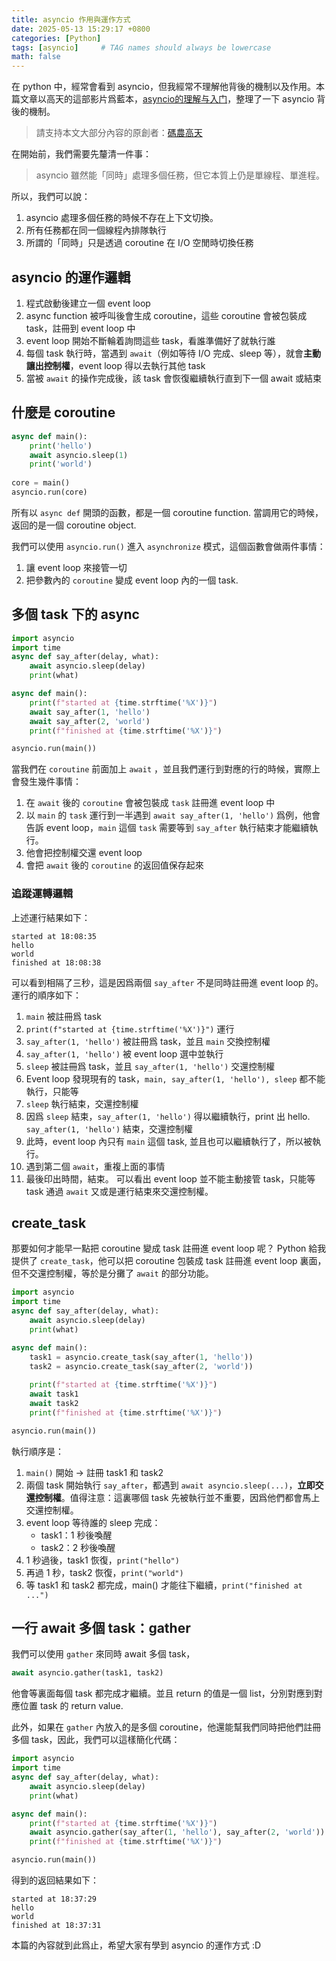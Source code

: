 ```yaml
---
title: asyncio 作用與運作方式
date: 2025-05-13 15:29:17 +0800
categories: [Python]
tags: [asyncio]     # TAG names should always be lowercase
math: false
---
```


在 python 中，經常會看到 asyncio，但我經常不理解他背後的機制以及作用。本篇文章以高天的這部影片爲藍本，[asyncio的理解与入门](https://www.youtube.com/watch?v=brYsDi-JajI)，整理了一下 asyncio 背後的機制。
> 請支持本文大部分內容的原創者：[碼農高天](https://www.youtube.com/@minkoder)

在開始前，我們需要先釐清一件事：
> asyncio 雖然能「同時」處理多個任務，但它本質上仍是單線程、單進程。

所以，我們可以說：
1. asyncio 處理多個任務的時候不存在上下文切換。
2. 所有任務都在同一個線程內排隊執行
3. 所謂的「同時」只是透過 coroutine 在 I/O 空閒時切換任務

## asyncio 的運作邏輯

1. 程式啟動後建立一個 event loop
2. async function 被呼叫後會生成 coroutine，這些 coroutine 會被包裝成 task，註冊到 event loop 中
3. event loop 開始不斷輪着詢問這些 task，看誰準備好了就執行誰
4. 每個 task 執行時，當遇到 `await`（例如等待 I/O 完成、sleep 等），就會**主動讓出控制權**，event loop 得以去執行其他 task
5. 當被 `await` 的操作完成後，該 task 會恢復繼續執行直到下一個 await 或結束

## 什麼是 coroutine
```python
async def main():
	print('hello')
	await asyncio.sleep(1)
	print('world')
	
core = main()
asyncio.run(core)
```
所有以 `async def` 開頭的函數，都是一個 coroutine function. 當調用它的時候，返回的是一個 coroutine object.

我們可以使用 `asyncio.run()` 進入 `asynchronize` 模式，這個函數會做兩件事情：
1. 讓 event loop 來接管一切
2. 把參數內的 `coroutine` 變成 event loop 內的一個 task.


## 多個 task 下的 async 
```python
import asyncio
import time 
async def say_after(delay, what):
	await asyncio.sleep(delay)
	print(what)

async def main():
	print(f"started at {time.strftime('%X')}")
	await say_after(1, 'hello')
	await say_after(2, 'world')
	print(f"finished at {time.strftime('%X')}")

asyncio.run(main())
```
當我們在 `coroutine` 前面加上 `await` ，並且我們運行到對應的行的時候，實際上會發生幾件事情：
1. 在 `await` 後的  `coroutine` 會被包裝成 `task` 註冊進 event loop 中
2. 以 `main` 的 `task` 運行到一半遇到 `await say_after(1, 'hello')` 爲例，他會告訴 event loop，`main` 這個 `task` 需要等到 `say_after` 執行結束才能繼續執行。
3. 他會把控制權交還 event loop
4. 會把 `await` 後的  `coroutine` 的返回值保存起來

### 追蹤運轉邏輯
上述運行結果如下：
```
started at 18:08:35
hello
world
finished at 18:08:38
```
可以看到相隔了三秒，這是因爲兩個 `say_after` 不是同時註冊進 event loop 的。運行的順序如下：
1. `main` 被註冊爲 task
2. `print(f"started at {time.strftime('%X')}")` 運行
3. `say_after(1, 'hello')` 被註冊爲 task，並且 `main` 交換控制權
4. `say_after(1, 'hello')` 被 event loop 選中並執行
5. `sleep` 被註冊爲 task，並且 `say_after(1, 'hello')` 交還控制權
6. Event loop 發現現有的 task，`main, say_after(1, 'hello'), sleep` 都不能執行，只能等
7. `sleep` 執行結束，交還控制權
8. 因爲 `sleep` 結束，`say_after(1, 'hello')` 得以繼續執行，print 出 hello. `say_after(1, 'hello')` 結束，交還控制權
9. 此時，event loop 內只有 `main` 這個 task, 並且也可以繼續執行了，所以被執行。
10. 遇到第二個 `await`，重複上面的事情
11. 最後印出時間，結束。
可以看出 event loop 並不能主動接管 task，只能等 task 通過 `await` 又或是運行結束來交還控制權。

## create_task
那要如何才能早一點把 coroutine 變成 task 註冊進 event loop 呢？ Python 給我提供了 `create_task`，他可以把 coroutine 包裝成 task 註冊進 event loop 裏面，但不交還控制權，等於是分攤了 `await` 的部分功能。
```python
import asyncio
import time 
async def say_after(delay, what):
	await asyncio.sleep(delay)
	print(what)

async def main():
	task1 = asyncio.create_task(say_after(1, 'hello'))
	task2 = asyncio.create_task(say_after(2, 'world'))
	
	print(f"started at {time.strftime('%X')}")
	await task1
	await task2
	print(f"finished at {time.strftime('%X')}")

asyncio.run(main())
```
執行順序是：
1. `main()` 開始 → 註冊 task1 和 task2    
2. 兩個 task 開始執行 `say_after`，都遇到 `await asyncio.sleep(...)`，**立即交還控制權**。值得注意：這裏哪個 task 先被執行並不重要，因爲他們都會馬上交還控制權。
3. event loop 等待誰的 sleep 完成：
    - task1：1 秒後喚醒
    - task2：2 秒後喚醒
4. 1 秒過後，task1 恢復，`print("hello")`
5. 再過 1 秒，task2 恢復，`print("world")`    
6. 等 task1 和 task2 都完成，main() 才能往下繼續，`print("finished at ...")`

## 一行 await 多個 task：gather
我們可以使用 `gather` 來同時 await 多個 task，
```python
await asyncio.gather(task1, task2)
```
他會等裏面每個 task 都完成才繼續。並且 return 的值是一個 list，分別對應到對應位置 task 的 return value.

此外，如果在 `gather` 內放入的是多個 coroutine，他還能幫我們同時把他們註冊多個 task，因此，我們可以這樣簡化代碼：
```python
import asyncio
import time 
async def say_after(delay, what):
	await asyncio.sleep(delay)
	print(what)

async def main():	
	print(f"started at {time.strftime('%X')}")
	await asyncio.gather(say_after(1, 'hello'), say_after(2, 'world'))
	print(f"finished at {time.strftime('%X')}")

asyncio.run(main())
```
得到的返回結果如下：
```
started at 18:37:29
hello
world
finished at 18:37:31
```

本篇的內容就到此爲止，希望大家有學到 asyncio 的運作方式 :D 
